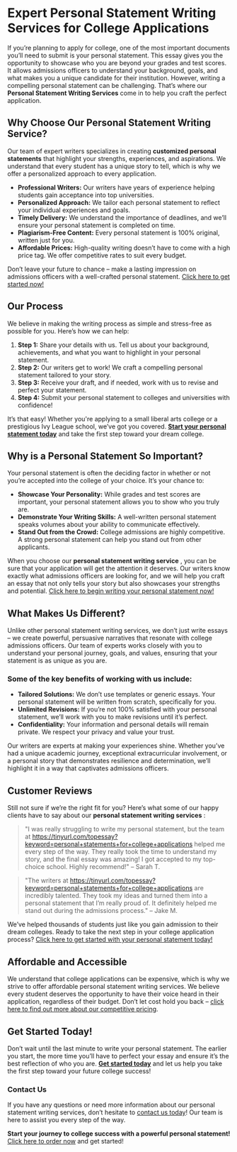 # Expert Personal Statement Writing Services for College Applications

If you’re planning to apply for college, one of the most important documents you’ll need to submit is your personal statement. This essay gives you the opportunity to showcase who you are beyond your grades and test scores. It allows admissions officers to understand your background, goals, and what makes you a unique candidate for their institution. However, writing a compelling personal statement can be challenging. That’s where our **Personal Statement Writing Services** come in to help you craft the perfect application.

## Why Choose Our Personal Statement Writing Service?

Our team of expert writers specializes in creating **customized personal statements** that highlight your strengths, experiences, and aspirations. We understand that every student has a unique story to tell, which is why we offer a personalized approach to every application.

- **Professional Writers:** Our writers have years of experience helping students gain acceptance into top universities.
- **Personalized Approach:** We tailor each personal statement to reflect your individual experiences and goals.
- **Timely Delivery:** We understand the importance of deadlines, and we’ll ensure your personal statement is completed on time.
- **Plagiarism-Free Content:** Every personal statement is 100% original, written just for you.
- **Affordable Prices:** High-quality writing doesn’t have to come with a high price tag. We offer competitive rates to suit every budget.

Don’t leave your future to chance – make a lasting impression on admissions officers with a well-crafted personal statement. [Click here to get started now!](https://tinyurl.com/topessay?keyword=personal+statements+for+college+applications)

## Our Process

We believe in making the writing process as simple and stress-free as possible for you. Here’s how we can help:

1. **Step 1:** Share your details with us. Tell us about your background, achievements, and what you want to highlight in your personal statement.
2. **Step 2:** Our writers get to work! We craft a compelling personal statement tailored to your story.
3. **Step 3:** Receive your draft, and if needed, work with us to revise and perfect your statement.
4. **Step 4:** Submit your personal statement to colleges and universities with confidence!

It’s that easy! Whether you're applying to a small liberal arts college or a prestigious Ivy League school, we’ve got you covered. **[Start your personal statement today](https://tinyurl.com/topessay?keyword=personal+statements+for+college+applications)** and take the first step toward your dream college.

## Why is a Personal Statement So Important?

Your personal statement is often the deciding factor in whether or not you’re accepted into the college of your choice. It’s your chance to:

- **Showcase Your Personality:** While grades and test scores are important, your personal statement allows you to show who you truly are.
- **Demonstrate Your Writing Skills:** A well-written personal statement speaks volumes about your ability to communicate effectively.
- **Stand Out from the Crowd:** College admissions are highly competitive. A strong personal statement can help you stand out from other applicants.

When you choose our **personal statement writing service** , you can be sure that your application will get the attention it deserves. Our writers know exactly what admissions officers are looking for, and we will help you craft an essay that not only tells your story but also showcases your strengths and potential. [Click here to begin writing your personal statement now!](https://tinyurl.com/topessay?keyword=personal+statements+for+college+applications)

## What Makes Us Different?

Unlike other personal statement writing services, we don’t just write essays – we create powerful, persuasive narratives that resonate with college admissions officers. Our team of experts works closely with you to understand your personal journey, goals, and values, ensuring that your statement is as unique as you are.

### Some of the key benefits of working with us include:

- **Tailored Solutions:** We don’t use templates or generic essays. Your personal statement will be written from scratch, specifically for you.
- **Unlimited Revisions:** If you’re not 100% satisfied with your personal statement, we’ll work with you to make revisions until it’s perfect.
- **Confidentiality:** Your information and personal details will remain private. We respect your privacy and value your trust.

Our writers are experts at making your experiences shine. Whether you’ve had a unique academic journey, exceptional extracurricular involvement, or a personal story that demonstrates resilience and determination, we’ll highlight it in a way that captivates admissions officers.

## Customer Reviews

Still not sure if we’re the right fit for you? Here’s what some of our happy clients have to say about our **personal statement writing services** :

> "I was really struggling to write my personal statement, but the team at https://tinyurl.com/topessay?keyword=personal+statements+for+college+applications helped me every step of the way. They really took the time to understand my story, and the final essay was amazing! I got accepted to my top-choice school. Highly recommend!" – Sarah T.

> "The writers at https://tinyurl.com/topessay?keyword=personal+statements+for+college+applications are incredibly talented. They took my ideas and turned them into a personal statement that I’m really proud of. It definitely helped me stand out during the admissions process." – Jake M.

We’ve helped thousands of students just like you gain admission to their dream colleges. Ready to take the next step in your college application process? [Click here to get started with your personal statement today!](https://tinyurl.com/topessay?keyword=personal+statements+for+college+applications)

## Affordable and Accessible

We understand that college applications can be expensive, which is why we strive to offer affordable personal statement writing services. We believe every student deserves the opportunity to have their voice heard in their application, regardless of their budget. Don’t let cost hold you back – [click here to find out more about our competitive pricing](https://tinyurl.com/topessay?keyword=personal+statements+for+college+applications).

## Get Started Today!

Don’t wait until the last minute to write your personal statement. The earlier you start, the more time you’ll have to perfect your essay and ensure it’s the best reflection of who you are. [**Get started today**](https://tinyurl.com/topessay?keyword=personal+statements+for+college+applications) and let us help you take the first step toward your future college success!

### Contact Us

If you have any questions or need more information about our personal statement writing services, don’t hesitate to [contact us today](https://tinyurl.com/topessay?keyword=personal+statements+for+college+applications)! Our team is here to assist you every step of the way.

**Start your journey to college success with a powerful personal statement!** [Click here to order now](https://tinyurl.com/topessay?keyword=personal+statements+for+college+applications) and get started!
